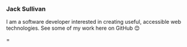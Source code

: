 ### Jack Sullivan
I am a software developer interested in creating useful, accessible web technologies. See some of my work here on GitHub 😊

=
